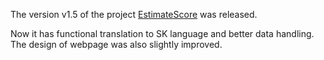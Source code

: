The version v1.5 of the project [EstimateScore](https://mezek.github.io/estimatescore/index.html) was released.

Now it has functional translation to SK language and better data handling. The design of webpage was also slightly improved.
